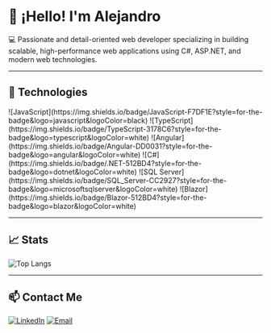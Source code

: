 # 👋 ¡Hello! I'm Alejandro 

💻 Passionate and detail-oriented web developer specializing in building scalable, high-performance web applications using C#, ASP.NET, and modern web technologies.

---


## 🚀 Technologies
<main style="display:flex;flex-wrap:wrap;flex-direction:row;gap:4px;">
![JavaScript](https://img.shields.io/badge/JavaScript-F7DF1E?style=for-the-badge&logo=javascript&logoColor=black)
![TypeScript](https://img.shields.io/badge/TypeScript-3178C6?style=for-the-badge&logo=typescript&logoColor=white)
![Angular](https://img.shields.io/badge/Angular-DD0031?style=for-the-badge&logo=angular&logoColor=white)
![C#](https://img.shields.io/badge/.NET-512BD4?style=for-the-badge&logo=dotnet&logoColor=white)
![SQL Server](https://img.shields.io/badge/SQL_Server-CC2927?style=for-the-badge&logo=microsoftsqlserver&logoColor=white)
![Blazor](https://img.shields.io/badge/Blazor-512BD4?style=for-the-badge&logo=blazor&logoColor=white)

</main>

---

## 📈 Stats

![Top Langs](https://github-readme-stats.vercel.app/api/top-langs/?username=alejvo&layout=compact&theme=tokyonight)

---
## 📫 Contact Me
[![LinkedIn](https://img.shields.io/badge/LinkedIn-blue?style=for-the-badge&logo=linkedin)](https://linkedin.com/)
[![Email](https://img.shields.io/badge/Email-me%40example.com-red?style=for-the-badge&logo=gmail)](mailto:me@example.com)
